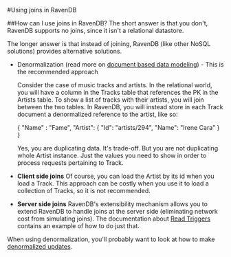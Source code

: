 #Using joins in RavenDB

##How can I use joins in RavenDB?
The short answer is that you don't, RavenDB supports no joins, since it isn't a relational datastore.

The longer answer is that instead of joining, RavenDB (like other NoSQL solutions) provides alternative solutions.

* Denormalization (read more on [document based data modeling](http://ravendb.net/docs/theory/document-structure-design?version=1.0)) - This is the recommended approach

    Consider the case of music tracks and artists. In the relational world, you will have a column in the Tracks table that references the PK in the Artists table. To show a list of tracks with their artists, you will join between the two tables.
    In RavenDB, you will instead store in each Track document a denormalized reference to the artist, like so:

    {
          "Name" : "Fame",
          "Artist": { "Id": "artists/294", "Name": "Irene Cara" }
    }


    Yes, you are duplicating data. It's trade-off. But you are not duplicating whole Artist instance. Just the values you need to show in order to process requests pertaining to Track.

* **Client side joins**
    Of course, you can load the Artist by its id when you load a Track. This approach can be costly when you use it to load a collection of Tracks, so it is not recommended.
* **Server side joins**
    RavenDB's extensibility mechanism allows you to extend RavenDB to handle joins at the server side (eliminating network cost from simulating joins). The documentation about [Read Triggers](http://ravendb.net/docs/theory/extensions/triggers/read?version=1.0) contains an example of how to do just that.

When using denormalization, you'll probably want to look at how to make [denormalized updates](http://ravendb.net/docs/faq/denormalized-updates?version=1.0).
